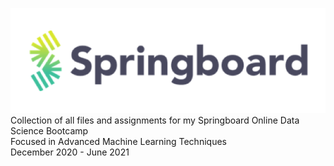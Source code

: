 ![Springboard Logo](logo.png)  
Collection of all files and assignments for my Springboard Online Data Science Bootcamp      
Focused in Advanced Machine Learning Techniques      
December 2020 - June 2021 
